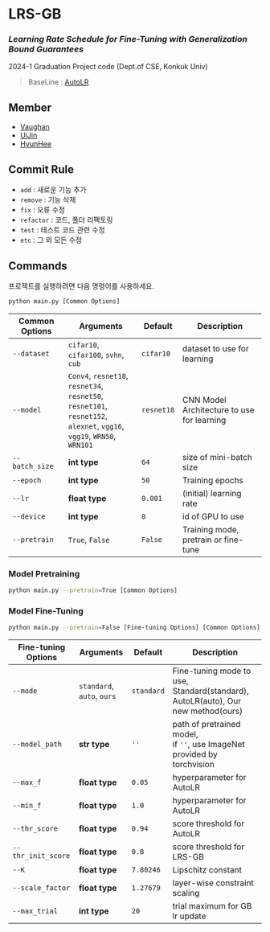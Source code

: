 # LRS-GB
### *Learning Rate Schedule for Fine-Tuning with Generalization Bound Guarantees*
2024-1 Graduation Project code (Dept.of CSE, Konkuk Univ)  
> BaseLine : [AutoLR](https://github.com/youngminPIL/AutoLR)

## Member
- [Vaughan](https://github.com/webb-c)
- [UiJin](https://github.com/youuijin)
- [HyunHee](https://github.com/aesa117)

## Commit Rule
- `add` : 새로운 기능 추가
- `remove` : 기능 삭제  
- `fix` : 오류 수정  
- `refactor` : 코드, 폴더 리팩토링
- `test` : 테스트 코드 관련 수정
- `etc` : 그 외 모든 수정

## Commands
프로젝트를 실행하려면 다음 명령어를 사용하세요.

```bash
python main.py [Common Options]
```

|Common Options|Arguments|Default|Description|
|-------|---------|-------|-----------|
|`--dataset`|`cifar10`, `cifar100`, `svhn`, `cub`|`cifar10`|dataset to use for learning|
|`--model`|`Conv4`, `resnet18`, `resnet34`,<br> `resnet50`, `resnet101`, `resnet152`,<br> `alexnet`, `vgg16`, `vgg19`, `WRN50`, `WRN101`|`resnet18`| CNN Model Architecture to use for learning|
|`--batch_size`|**int type**|`64`|size of mini-batch size|
|`--epoch`|**int type**|`50`|Training epochs|
|`--lr`|**float type**|`0.001`|(initial) learning rate|
|`--device`|**int type**|`0`|id of GPU to use|
|`--pretrain`|`True`, `False`|`False`|Training mode, pretrain or fine-tune|

### Model Pretraining

```bash
python main.py --pretrain=True [Common Options]
```

### Model Fine-Tuning
```bash
python main.py --pretrain=False [Fine-tuning Options] [Common Options]
```
|Fine-tuning Options|Arguments|Default|Description|
|-------|---------|-------|-----------|
|`--mode`|`standard`, `auto`, `ours`|`standard`|Fine-tuning mode to use, Standard(standard), AutoLR(auto), Our new method(ours)|
|`--model_path`|**str type**|`''`|path of pretrained model, <br> if `''`, use ImageNet provided by torchvision|
|`--max_f`|**float type**|`0.05`|hyperparameter for AutoLR|
|`--min_f`|**float type**|`1.0`|hyperparameter for AutoLR|
|`--thr_score`|**float type**|`0.94`|score threshold for AutoLR|
|`--thr_init_score`|**float type**|`0.8`|score threshold for LRS-GB|
|`--K`|**float type**|`7.80246`|Lipschitz constant|
|`--scale_factor`|**float type**|`1.27679`|layer-wise constraint scaling|
|`--max_trial`|**int type**|`20`|trial maximum for GB lr update|
